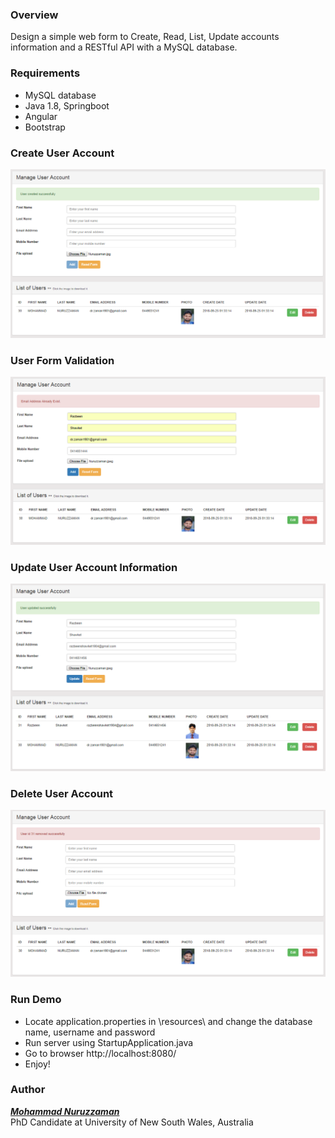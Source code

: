 ### Overview
Design a simple web form to Create, Read, List, Update accounts information and a RESTful API with a MySQL database. 

### Requirements
 - MySQL database
 - Java 1.8, Springboot 
 - Angular
 - Bootstrap  
 
### Create User Account 
   ![alt tag](https://github.com/nuruzzaman/VectronCoder/blob/master/screenshot/Screen_1.PNG) 
### User Form Validation     
   ![alt tag](https://github.com/nuruzzaman/VectronCoder/blob/master/screenshot/Screen_2.PNG) 
### Update User Account Information    
   ![alt tag](https://github.com/nuruzzaman/VectronCoder/blob/master/screenshot/Screen_3.PNG) 
### Delete User Account    
   ![alt tag](https://github.com/nuruzzaman/VectronCoder/blob/master/screenshot/Screen_4.PNG)  

 
### Run Demo 
 - Locate application.properties in \resources\ and change the database name, username and password
 - Run server using StartupApplication.java 
 - Go to browser http://localhost:8080/
 - Enjoy!


### Author

***[Mohammad Nuruzzaman](https://github.com/nuruzzaman/)***  
PhD Candidate at University of New South Wales, Australia 
